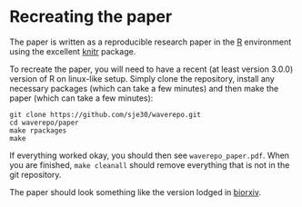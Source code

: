 # Recreating the paper

The paper is written as a reproducible research paper in the 
[R](http://r-project.org) environment using the excellent
[knitr](http://yihui.name/knitr) package.

To recreate the paper, you will need to have a recent (at least
version 3.0.0) version of R on linux-like setup.  Simply clone the
repository, install any necessary packages (which can take a few
minutes) and then make the paper (which can take a few minutes):

	git clone https://github.com/sje30/waverepo.git
	cd waverepo/paper
	make rpackages
	make

If everything worked okay, you should then see `waverepo_paper.pdf`.
When you are finished, `make cleanall` should remove everything that
is not in the git repository.

The paper should look something like the version lodged in
[biorxiv](http://dx.doi.org/10.1101/000455).


